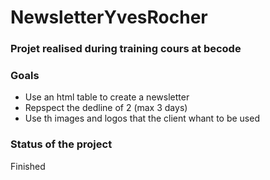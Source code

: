# NewsletterYvesRocher

### Projet realised during training cours at becode

### Goals

- Use an html table to create a newsletter
- Repspect the dedline of 2 (max 3 days)
- Use th images and logos that the client whant to be used


### Status of the project  

Finished



